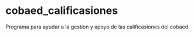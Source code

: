 cobaed_calificasiones
=====================

Programa para ayudar a la gestion y apoyo de las calificasiones del cobaed
